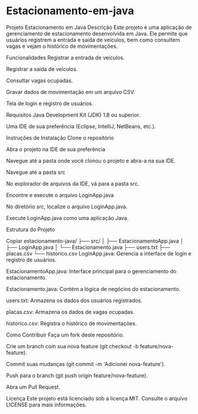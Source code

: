# Estacionamento-em-java
Projeto Estacionamento em Java
Descrição
Este projeto é uma aplicação de gerenciamento de estacionamento desenvolvida em Java. Ele permite que usuários registrem a entrada e saída de veículos, bem como consultem vagas e vejam o histórico de movimentações.

Funcionalidades
Registrar a entrada de veículos.

Registrar a saída de veículos.

Consultar vagas ocupadas.

Gravar dados de movimentação em um arquivo CSV.

Tela de login e registro de usuários.

Requisitos
Java Development Kit (JDK) 1.8 ou superior.

Uma IDE de sua preferência (Eclipse, IntelliJ, NetBeans, etc.).

Instruções de Instalação
Clone o repositório

Abra o projeto na IDE de sua preferência

Navegue até a pasta onde você clonou o projeto e abra-a na sua IDE.

Navegue até a pasta src

No explorador de arquivos da IDE, vá para a pasta src.

Encontre e execute o arquivo LoginApp.java

No diretório src, localize o arquivo LoginApp.java.

Execute LoginApp.java como uma aplicação Java.

Estrutura do Projeto

Copiar
estacionamento-java/
├── src/
│   ├── EstacionamentoApp.java
│   ├── LoginApp.java
│   └── Estacionamento.java
├── users.txt
├── placas.csv
└── historico.csv
LoginApp.java: Gerencia a interface de login e registro de usuários.

EstacionamentoApp.java: Interface principal para o gerenciamento do estacionamento.

Estacionamento.java: Contém a lógica de negócios do estacionamento.

users.txt: Armazena os dados dos usuários registrados.

placas.csv: Armazena os dados de vagas ocupadas.

historico.csv: Registra o histórico de movimentações.

Como Contribuir
Faça um fork deste repositório.

Crie um branch com sua nova feature (git checkout -b feature/nova-feature).

Commit suas mudanças (git commit -m 'Adicionei nova-feature').

Push para o branch (git push origin feature/nova-feature).

Abra um Pull Request.

Licença
Este projeto está licenciado sob a licença MIT. Consulte o arquivo LICENSE para mais informações.

